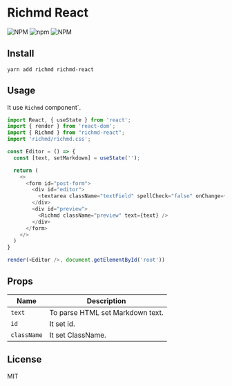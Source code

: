 # Richmd React
![NPM](https://img.shields.io/npm/l/richmd-react)
![npm](https://img.shields.io/npm/v/richmd-react)
![NPM](https://img.shields.io/npm/dw/richmd-react)


## Install
```
yarn add richmd richmd-react
```

## Usage
It use `Richmd` component`.

```js
import React, { useState } from 'react';
import { render } from 'react-dom';
import { Richmd } from "richmd-react";
import 'richmd/richmd.css';

const Editor = () => {
  const [text, setMarkdown] = useState('');

  return (
    <>
      <form id="post-form">
        <div id="editor">
          <textarea className="textField" spellCheck="false" onChange={(e) => setMarkdown(e.target.value)}></textarea>
        </div>
        <div id="preview">
          <Richmd className="preview" text={text} />
        </div>
      </form>
    </>
  )
}

render(<Editor />, document.getElementById('root'))
```

## Props
| Name | Description |
| --- | --- |
| `text` | To parse HTML set Markdown text. |
| `id` | It set id. |
| `className` | It set ClassName. |

## License
MIT
